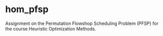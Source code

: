 # hom_pfsp
Assignment on the Permutation Flowshop Scheduling Problem (PFSP) for the course Heuristic Optimization Methods.
